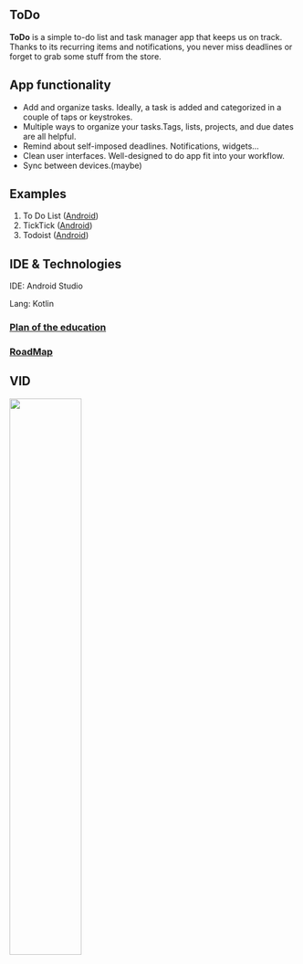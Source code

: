 ## ToDo

**ToDo** is a simple to-do list and task manager app that keeps us on track. Thanks to its recurring items and notifications, you never miss deadlines or forget to grab some stuff from the store.

## App functionality

- Add and organize tasks. Ideally, a task is added and categorized in a couple of taps or keystrokes.
- Multiple ways to organize your tasks.Tags, lists, projects, and due dates are all helpful.
- Remind about self-imposed deadlines. Notifications, widgets...
- Clean user interfaces. Well-designed to do app fit into your workflow. 
- Sync between devices.(maybe)
 
## Examples 

  1. To Do List ([Android](https://play.google.com/store/apps/details?id=com.splendapps.splendo&hl=en_US))
  2. TickTick ([Android](https://play.google.com/store/apps/details?id=com.ticktick.task&hl=en_US))
  3. Todoist ([Android](https://play.google.com/store/apps/details?id=com.todoist&hl=en_US))
  
## IDE & Technologies

IDE: Android Studio

Lang: Kotlin


### [Plan of the education](https://docs.google.com/document/d/1CulVVQRHtKnHN62s4-l-cedC1joOvlk2ErwiABccyCI/edit?usp=sharing)


### [RoadMap]()

## VID
[<img src="https://img.youtube.com/vi/qHKI1iZGjYc/maxresdefault.jpg" width="50%">](https://youtu.be/qHKI1iZGjYc)

